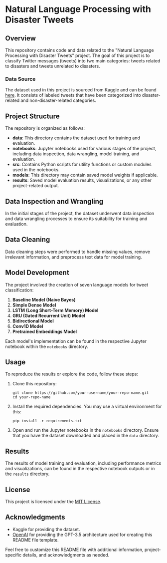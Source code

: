 # Natural Language Processing with Disaster Tweets

## Overview

This repository contains code and data related to the "Natural Language Processing with Disaster Tweets" project. The goal of this project is to classify Twitter messages (tweets) into two main categories: tweets related to disasters and tweets unrelated to disasters.

### Data Source

The dataset used in this project is sourced from Kaggle and can be found [here](https://www.kaggle.com/c/nlp-getting-started/data). It consists of labeled tweets that have been categorized into disaster-related and non-disaster-related categories.

## Project Structure

The repository is organized as follows:

- **data**: This directory contains the dataset used for training and evaluation.
- **notebooks**: Jupyter notebooks used for various stages of the project, including data inspection, data wrangling, model training, and evaluation.
- **src**: Contains Python scripts for utility functions or custom modules used in the notebooks.
- **models**: This directory may contain saved model weights if applicable.
- **results**: Saved model evaluation results, visualizations, or any other project-related output.

## Data Inspection and Wrangling

In the initial stages of the project, the dataset underwent data inspection and data wrangling processes to ensure its suitability for training and evaluation.

## Data Cleaning

Data cleaning steps were performed to handle missing values, remove irrelevant information, and preprocess text data for model training.

## Model Development

The project involved the creation of seven language models for tweet classification:

1. **Baseline Model (Naive Bayes)**
2. **Simple Dense Model**
3. **LSTM (Long Short-Term Memory) Model**
4. **GRU (Gated Recurrent Unit) Model**
5. **Bidirectional Model**
6. **Conv1D Model**
7. **Pretrained Embeddings Model**

Each model's implementation can be found in the respective Jupyter notebook within the `notebooks` directory.

## Usage

To reproduce the results or explore the code, follow these steps:

1. Clone this repository:

   ```shell
   git clone https://github.com/your-username/your-repo-name.git
   cd your-repo-name
   ```

2. Install the required dependencies. You may use a virtual environment for this:

   ```shell
   pip install -r requirements.txt
   ```

3. Open and run the Jupyter notebooks in the `notebooks` directory. Ensure that you have the dataset downloaded and placed in the `data` directory.

## Results

The results of model training and evaluation, including performance metrics and visualizations, can be found in the respective notebook outputs or in the `results` directory.

## License

This project is licensed under the [MIT License](LICENSE).

## Acknowledgments

- Kaggle for providing the dataset.
- [OpenAI](https://www.openai.com/) for providing the GPT-3.5 architecture used for creating this README file template.

Feel free to customize this README file with additional information, project-specific details, and acknowledgments as needed.
